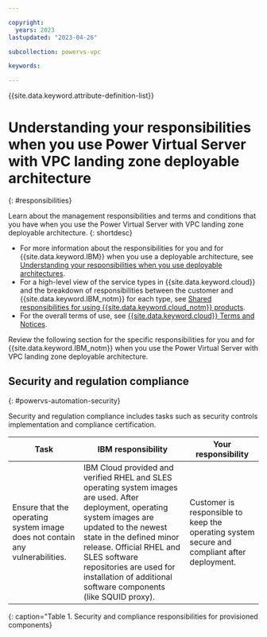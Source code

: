 ```yaml
---

copyright:
  years: 2023
lastupdated: "2023-04-26"

subcollection: powervs-vpc

keywords:

---
```


{{site.data.keyword.attribute-definition-list}}

# Understanding your responsibilities when you use Power Virtual Server with VPC landing zone deployable architecture
{: #responsibilities}

Learn about the management responsibilities and terms and conditions that you have when you use the Power Virtual Server with VPC landing zone deployable architecture.
{: shortdesc}

- For more information about the responsibilities for you and for {{site.data.keyword.IBM}} when you use a deployable architecture, see [Understanding your responsibilities when you use deployable architectures](/docs/secure-enterprise?topic=secure-enterprise-responsibilities-deployable-architectures).
- For a high-level view of the service types in {{site.data.keyword.cloud}} and the breakdown of responsibilities between the customer and {{site.data.keyword.IBM_notm}} for each type, see [Shared responsibilities for using {{site.data.keyword.cloud_notm}} products](/docs/overview?topic=overview-shared-responsibilities).
- For the overall terms of use, see [{{site.data.keyword.cloud}} Terms and Notices](/docs/overview?topic=overview-terms).

Review the following section for the specific responsibilities for you and for {{site.data.keyword.IBM_notm}} when you use the Power Virtual Server with VPC landing zone deployable architecture.

## Security and regulation compliance
{: #powervs-automation-security}

Security and regulation compliance includes tasks such as security controls implementation and compliance certification.

| Task             | IBM responsibility | Your responsibility |
|------------------|--------------------------|------------------------|
| Ensure that the operating system image does not contain any vulnerabilities. | IBM Cloud provided and verified RHEL and SLES operating system images are used. After deployment, operating system images are updated to the newest state in the defined minor release. Official RHEL and SLES software repositories are used for installation of additional software components (like SQUID proxy). | Customer is responsible to keep the operating system secure and compliant after deployment. |
{: caption="Table 1. Security and compliance responsibilities for provisioned components}
